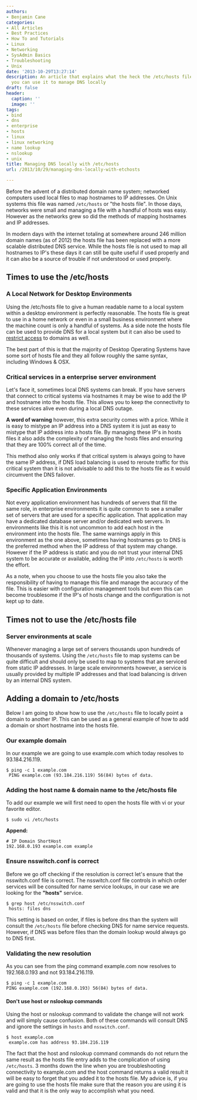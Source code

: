 ```yaml
---
authors:
- Benjamin Cane
categories:
- All Articles
- Best Practices
- How To and Tutorials
- Linux
- Networking
- SysAdmin Basics
- Troubleshooting
- Unix
date: '2013-10-29T13:27:14'
description: An article that explains what the heck the /etc/hosts file is and how
  you can use it to manage DNS locally
draft: false
header:
  caption: ''
  image: ''
tags:
- bind
- dns
- enterprise
- hosts
- linux
- linux networking
- name lookup
- nslookup
- unix
title: Managing DNS locally with /etc/hosts
url: /2013/10/29/managing-dns-locally-with-etchosts

---
```


Before the advent of a distributed domain name system; networked computers used local files to map hostnames to IP addresses. On Unix systems this file was named `/etc/hosts` or "the hosts file". In those days, networks were small and managing a file with a handful of hosts was easy. However as the networks grew so did the methods of mapping hostnames and IP addresses.

In modern days with the internet totaling at somewhere around 246 million domain names (as of 2012) the hosts file has been replaced with a more scalable distributed DNS service. While the hosts file is not used to map all hostnames to IP's these days it can still be quite useful if used properly and it can also be a source of trouble if not understood or used properly.

## Times to use the /etc/hosts

### A Local Network for Desktop Environments

Using the /etc/hosts file to give a human readable name to a local system within a desktop environment is perfectly reasonable. The hosts file is great to use in a home network or even in a small business environment where the machine count is only a handful of systems. As a side note the hosts file can be used to provide DNS for a local system but it can also be used to [restrict access](http://someonewhocares.org/hosts/hosts) to domains as well.

The best part of this is that the majority of Desktop Operating Systems have some sort of hosts file and they all follow roughly the same syntax, including Windows & OSX.

### Critical services in a enterprise server environment

Let's face it, sometimes local DNS systems can break. If you have servers that connect to critical systems via hostnames it may be wise to add the IP and hostname into the hosts file. This allows you to keep the connectivity to these services alive even during a local DNS outage.

**A word of warning** however, this extra security comes with a price. While it is easy to mistype an IP address into a DNS system it is just as easy to mistype that IP address into a hosts file. By managing these IP's in hosts files it also adds the complexity of managing the hosts files and ensuring that they are 100% correct all of the time.

This method also only works if that critical system is always going to have the same IP address, if DNS load balancing is used to reroute traffic for this critical system than it is not advisable to add this to the hosts file as it would circumvent the DNS failover.

### Specific Application Environments

Not every application environment has hundreds of servers that fill the same role, in enterprise environments it is quite common to see a smaller set of servers that are used for a specific application. That application may have a dedicated database server and/or dedicated web servers. In environments like this it is not uncommon to add each host in the environment into the hosts file. The same warnings apply in this environment as the one above, sometimes having hostnames go to DNS is the preferred method when the IP address of that system may change. However if the IP address is static and you do not trust your internal DNS system to be accurate or available, adding the IP into `/etc/hosts` is worth the effort.

As a note, when you choose to use the hosts file you also take the responsibility of having to manage this file and manage the accuracy of the file. This is easier with configuration management tools but even this can become troublesome if the IP's of hosts change and the configuration is not kept up to date.

## Times not to use the /etc/hosts file

### Server environments at scale

Whenever managing a large set of servers thousands upon hundreds of thousands of systems. Using the `/etc/hosts` file to map systems can be quite difficult and should only be used to map to systems that are serviced from static IP addresses. In large scale environments however, a service is usually provided by multiple IP addresses and that load balancing is driven by an internal DNS system.

## Adding a domain to /etc/hosts

Below I am going to show how to use the `/etc/hosts` file to locally point a domain to another IP. This can be used as a general example of how to add a domain or short hostname into the hosts file.

### Our example domain

In our example we are going to use example.com which today resolves to 93.184.216.119.

    $ ping -c 1 example.com
     PING example.com (93.184.216.119) 56(84) bytes of data.

### Adding the host name & domain name to the /etc/hosts file

To add our example we will first need to open the hosts file with vi or your favorite editor.

    $ sudo vi /etc/hosts

**Append:**

    # IP Domain ShortHost
    192.168.0.193 example.com example

### Ensure nsswitch.conf is correct

Before we go off checking if the resolution is correct let's ensure that the nsswitch.conf file is correct. The nsswitch.conf file controls in which order services will be consulted for name service lookups, in our case we are looking for the **"hosts"** service.

    $ grep host /etc/nsswitch.conf
     hosts: files dns

This setting is based on order, if files is before dns than the system will consult the `/etc/hosts` file before checking DNS for name service requests. However, if DNS was before files than the domain lookup would always go to DNS first.

### Validating the new resolution

As you can see from the ping command example.com now resolves to 192.168.0.193 and not 93.184.216.119.

    $ ping -c 1 example.com
    PING example.com (192.168.0.193) 56(84) bytes of data.

#### Don't use host or nslookup commands

Using the host or nslookup command to validate the change will not work and will simply cause confusion. Both of these commands will consult DNS and ignore the settings in `hosts` and `nsswitch.conf`.

    $ host example.com
     example.com has address 93.184.216.119

The fact that the host and nslookup command commands do not return the same result as the hosts file entry adds to the complication of using `/etc/hosts`. 3 months down the line when you are troubleshooting connectivity to example.com and the host command returns a valid result it will be easy to forget that you added it to the hosts file. My advice is, if you are going to use the hosts file make sure that the reason you are using it is valid and that it is the only way to accomplish what you need.
